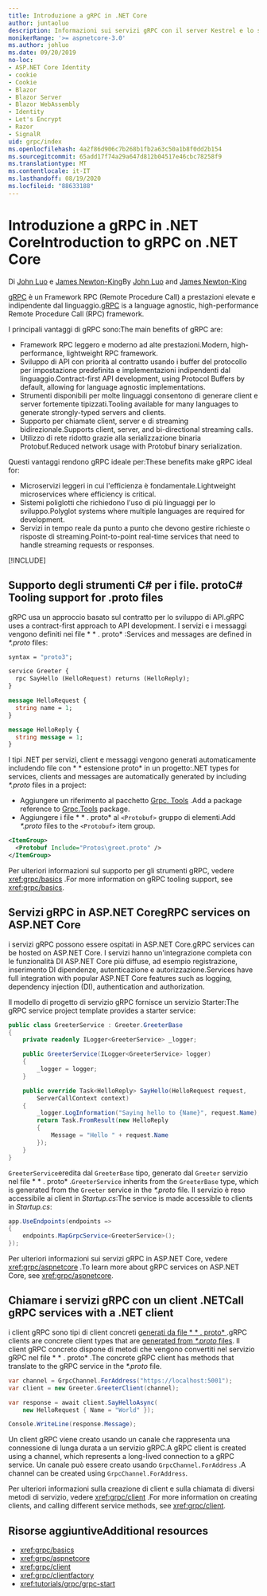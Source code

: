 ```yaml
---
title: Introduzione a gRPC in .NET Core
author: juntaoluo
description: Informazioni sui servizi gRPC con il server Kestrel e lo stack di ASP.NET Core.
monikerRange: '>= aspnetcore-3.0'
ms.author: johluo
ms.date: 09/20/2019
no-loc:
- ASP.NET Core Identity
- cookie
- Cookie
- Blazor
- Blazor Server
- Blazor WebAssembly
- Identity
- Let's Encrypt
- Razor
- SignalR
uid: grpc/index
ms.openlocfilehash: 4a2f86d906c7b268b1fb2a63c50a1b8f0dd2b154
ms.sourcegitcommit: 65add17f74a29a647d812b04517e46cbc78258f9
ms.translationtype: MT
ms.contentlocale: it-IT
ms.lasthandoff: 08/19/2020
ms.locfileid: "88633188"
---
```

# <a name="introduction-to-grpc-on-net-core"></a><span data-ttu-id="7f1cd-103">Introduzione a gRPC in .NET Core</span><span class="sxs-lookup"><span data-stu-id="7f1cd-103">Introduction to gRPC on .NET Core</span></span>

<span data-ttu-id="7f1cd-104">Di [John Luo](https://github.com/juntaoluo) e [James Newton-King](https://twitter.com/jamesnk)</span><span class="sxs-lookup"><span data-stu-id="7f1cd-104">By [John Luo](https://github.com/juntaoluo) and [James Newton-King](https://twitter.com/jamesnk)</span></span>

<span data-ttu-id="7f1cd-105">[gRPC](https://grpc.io/docs/guides/) è un Framework RPC (Remote Procedure Call) a prestazioni elevate e indipendente dal linguaggio.</span><span class="sxs-lookup"><span data-stu-id="7f1cd-105">[gRPC](https://grpc.io/docs/guides/) is a language agnostic, high-performance Remote Procedure Call (RPC) framework.</span></span>

<span data-ttu-id="7f1cd-106">I principali vantaggi di gRPC sono:</span><span class="sxs-lookup"><span data-stu-id="7f1cd-106">The main benefits of gRPC are:</span></span>
* <span data-ttu-id="7f1cd-107">Framework RPC leggero e moderno ad alte prestazioni.</span><span class="sxs-lookup"><span data-stu-id="7f1cd-107">Modern, high-performance, lightweight RPC framework.</span></span>
* <span data-ttu-id="7f1cd-108">Sviluppo di API con priorità al contratto usando i buffer del protocollo per impostazione predefinita e implementazioni indipendenti dal linguaggio.</span><span class="sxs-lookup"><span data-stu-id="7f1cd-108">Contract-first API development, using Protocol Buffers by default, allowing for language agnostic implementations.</span></span>
* <span data-ttu-id="7f1cd-109">Strumenti disponibili per molte linguaggi consentono di generare client e server fortemente tipizzati.</span><span class="sxs-lookup"><span data-stu-id="7f1cd-109">Tooling available for many languages to generate strongly-typed servers and clients.</span></span>
* <span data-ttu-id="7f1cd-110">Supporto per chiamate client, server e di streaming bidirezionale.</span><span class="sxs-lookup"><span data-stu-id="7f1cd-110">Supports client, server, and bi-directional streaming calls.</span></span>
* <span data-ttu-id="7f1cd-111">Utilizzo di rete ridotto grazie alla serializzazione binaria Protobuf.</span><span class="sxs-lookup"><span data-stu-id="7f1cd-111">Reduced network usage with Protobuf binary serialization.</span></span>

<span data-ttu-id="7f1cd-112">Questi vantaggi rendono gRPC ideale per:</span><span class="sxs-lookup"><span data-stu-id="7f1cd-112">These benefits make gRPC ideal for:</span></span>
* <span data-ttu-id="7f1cd-113">Microservizi leggeri in cui l'efficienza è fondamentale.</span><span class="sxs-lookup"><span data-stu-id="7f1cd-113">Lightweight microservices where efficiency is critical.</span></span>
* <span data-ttu-id="7f1cd-114">Sistemi poliglotti che richiedono l'uso di più linguaggi per lo sviluppo.</span><span class="sxs-lookup"><span data-stu-id="7f1cd-114">Polyglot systems where multiple languages are required for development.</span></span>
* <span data-ttu-id="7f1cd-115">Servizi in tempo reale da punto a punto che devono gestire richieste o risposte di streaming.</span><span class="sxs-lookup"><span data-stu-id="7f1cd-115">Point-to-point real-time services that need to handle streaming requests or responses.</span></span>

[!INCLUDE[](~/includes/gRPCazure.md)]

## <a name="c-tooling-support-for-proto-files"></a><span data-ttu-id="7f1cd-116">Supporto degli strumenti C# per i file. proto</span><span class="sxs-lookup"><span data-stu-id="7f1cd-116">C# Tooling support for .proto files</span></span>

<span data-ttu-id="7f1cd-117">gRPC usa un approccio basato sul contratto per lo sviluppo di API.</span><span class="sxs-lookup"><span data-stu-id="7f1cd-117">gRPC uses a contract-first approach to API development.</span></span> <span data-ttu-id="7f1cd-118">I servizi e i messaggi vengono definiti nei file \* \* . proto\* :</span><span class="sxs-lookup"><span data-stu-id="7f1cd-118">Services and messages are defined in *\*.proto* files:</span></span>

```protobuf
syntax = "proto3";

service Greeter {
  rpc SayHello (HelloRequest) returns (HelloReply);
}

message HelloRequest {
  string name = 1;
}

message HelloReply {
  string message = 1;
}
```

<span data-ttu-id="7f1cd-119">I tipi .NET per servizi, client e messaggi vengono generati automaticamente includendo file con \* \* estensione proto\* in un progetto:</span><span class="sxs-lookup"><span data-stu-id="7f1cd-119">.NET types for services, clients and messages are automatically generated by including *\*.proto* files in a project:</span></span>

* <span data-ttu-id="7f1cd-120">Aggiungere un riferimento al pacchetto [Grpc. Tools](https://www.nuget.org/packages/Grpc.Tools/) .</span><span class="sxs-lookup"><span data-stu-id="7f1cd-120">Add a package reference to [Grpc.Tools](https://www.nuget.org/packages/Grpc.Tools/) package.</span></span>
* <span data-ttu-id="7f1cd-121">Aggiungere i file \* \* . proto\* al `<Protobuf>` gruppo di elementi.</span><span class="sxs-lookup"><span data-stu-id="7f1cd-121">Add *\*.proto* files to the `<Protobuf>` item group.</span></span>

```xml
<ItemGroup>
  <Protobuf Include="Protos\greet.proto" />
</ItemGroup>
```

<span data-ttu-id="7f1cd-122">Per ulteriori informazioni sul supporto per gli strumenti gRPC, vedere <xref:grpc/basics> .</span><span class="sxs-lookup"><span data-stu-id="7f1cd-122">For more information on gRPC tooling support, see <xref:grpc/basics>.</span></span>

## <a name="grpc-services-on-aspnet-core"></a><span data-ttu-id="7f1cd-123">Servizi gRPC in ASP.NET Core</span><span class="sxs-lookup"><span data-stu-id="7f1cd-123">gRPC services on ASP.NET Core</span></span>

<span data-ttu-id="7f1cd-124">i servizi gRPC possono essere ospitati in ASP.NET Core.</span><span class="sxs-lookup"><span data-stu-id="7f1cd-124">gRPC services can be hosted on ASP.NET Core.</span></span> <span data-ttu-id="7f1cd-125">I servizi hanno un'integrazione completa con le funzionalità DI ASP.NET Core più diffuse, ad esempio registrazione, inserimento DI dipendenze, autenticazione e autorizzazione.</span><span class="sxs-lookup"><span data-stu-id="7f1cd-125">Services have full integration with popular ASP.NET Core features such as logging, dependency injection (DI), authentication and authorization.</span></span>

<span data-ttu-id="7f1cd-126">Il modello di progetto di servizio gRPC fornisce un servizio Starter:</span><span class="sxs-lookup"><span data-stu-id="7f1cd-126">The gRPC service project template provides a starter service:</span></span>

```csharp
public class GreeterService : Greeter.GreeterBase
{
    private readonly ILogger<GreeterService> _logger;

    public GreeterService(ILogger<GreeterService> logger)
    {
        _logger = logger;
    }

    public override Task<HelloReply> SayHello(HelloRequest request,
        ServerCallContext context)
    {
        _logger.LogInformation("Saying hello to {Name}", request.Name);
        return Task.FromResult(new HelloReply 
        {
            Message = "Hello " + request.Name
        });
    }
}
```

<span data-ttu-id="7f1cd-127">`GreeterService`eredita dal `GreeterBase` tipo, generato dal `Greeter` servizio nel file \* \* . proto\* .</span><span class="sxs-lookup"><span data-stu-id="7f1cd-127">`GreeterService` inherits from the `GreeterBase` type, which is generated from the `Greeter` service in the *\*.proto* file.</span></span> <span data-ttu-id="7f1cd-128">Il servizio è reso accessibile ai client in *Startup.cs*:</span><span class="sxs-lookup"><span data-stu-id="7f1cd-128">The service is made accessible to clients in *Startup.cs*:</span></span>

```csharp
app.UseEndpoints(endpoints =>
{
    endpoints.MapGrpcService<GreeterService>();
});
```

<span data-ttu-id="7f1cd-129">Per ulteriori informazioni sui servizi gRPC in ASP.NET Core, vedere <xref:grpc/aspnetcore> .</span><span class="sxs-lookup"><span data-stu-id="7f1cd-129">To learn more about gRPC services on ASP.NET Core, see <xref:grpc/aspnetcore>.</span></span>

## <a name="call-grpc-services-with-a-net-client"></a><span data-ttu-id="7f1cd-130">Chiamare i servizi gRPC con un client .NET</span><span class="sxs-lookup"><span data-stu-id="7f1cd-130">Call gRPC services with a .NET client</span></span>

<span data-ttu-id="7f1cd-131">i client gRPC sono tipi di client concreti [generati da file \* \* . proto\* ](xref:grpc/basics#generated-c-assets).</span><span class="sxs-lookup"><span data-stu-id="7f1cd-131">gRPC clients are concrete client types that are [generated from *\*.proto* files](xref:grpc/basics#generated-c-assets).</span></span> <span data-ttu-id="7f1cd-132">Il client gRPC concreto dispone di metodi che vengono convertiti nel servizio gRPC nel file \* \* . proto\* .</span><span class="sxs-lookup"><span data-stu-id="7f1cd-132">The concrete gRPC client has methods that translate to the gRPC service in the *\*.proto* file.</span></span>

```csharp
var channel = GrpcChannel.ForAddress("https://localhost:5001");
var client = new Greeter.GreeterClient(channel);

var response = await client.SayHelloAsync(
    new HelloRequest { Name = "World" });

Console.WriteLine(response.Message);
```

<span data-ttu-id="7f1cd-133">Un client gRPC viene creato usando un canale che rappresenta una connessione di lunga durata a un servizio gRPC.</span><span class="sxs-lookup"><span data-stu-id="7f1cd-133">A gRPC client is created using a channel, which represents a long-lived connection to a gRPC service.</span></span> <span data-ttu-id="7f1cd-134">Un canale può essere creato usando `GrpcChannel.ForAddress` .</span><span class="sxs-lookup"><span data-stu-id="7f1cd-134">A channel can be created using `GrpcChannel.ForAddress`.</span></span>

<span data-ttu-id="7f1cd-135">Per ulteriori informazioni sulla creazione di client e sulla chiamata di diversi metodi di servizio, vedere <xref:grpc/client> .</span><span class="sxs-lookup"><span data-stu-id="7f1cd-135">For more information on creating clients, and calling different service methods, see <xref:grpc/client>.</span></span>

## <a name="additional-resources"></a><span data-ttu-id="7f1cd-136">Risorse aggiuntive</span><span class="sxs-lookup"><span data-stu-id="7f1cd-136">Additional resources</span></span>

* <xref:grpc/basics>
* <xref:grpc/aspnetcore>
* <xref:grpc/client>
* <xref:grpc/clientfactory>
* <xref:tutorials/grpc/grpc-start>
